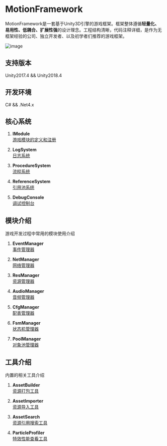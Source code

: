 # MotionFramework
MotionFramework是一套基于Unity3D引擎的游戏框架。框架整体遵循**轻量化、易用性、低耦合、扩展性强**的设计理念。工程结构清晰，代码注释详细，是作为无框架经验的公司、独立开发者、以及初学者们推荐的游戏框架。

![image](https://github.com/gmhevinci/MotionFramework/raw/master/Docs/Image/img1.png)

## 支持版本
Unity2017.4 && Unity2018.4

## 开发环境
C# && .Net4.x


## 核心系统

1. **IModule**  
[游戏模块的定义和注册](https://github.com/gmhevinci/MotionFramework/blob/master/Docs/Module.md) 

2. **LogSystem**   
[日志系统](https://github.com/gmhevinci/MotionFramework/blob/master/Docs/LogSystem.md)

3. **ProcedureSystem**  
[流程系统](https://github.com/gmhevinci/MotionFramework/blob/master/Docs/ProcedureSystem.md)

4. **ReferenceSystem**  
[引用池系统](https://github.com/gmhevinci/MotionFramework/blob/master/Docs/ReferenceSystem.md)

5. **DebugConsole**  
[调试控制台](https://github.com/gmhevinci/MotionFramework/blob/master/Docs/DebugConsole.md)


## 模块介绍
游戏开发过程中常用的模块使用介绍

1. **EventManager**  
[事件管理器](https://github.com/gmhevinci/MotionFramework/blob/master/Docs/EventManager.md)

2. **NetManager**  
[网络管理器](https://github.com/gmhevinci/MotionFramework/blob/master/Docs/NetManager.md)

3. **ResManager**  
[资源管理器](https://github.com/gmhevinci/MotionFramework/blob/master/Docs/ResManager.md)

4. **AudioManager**   
[音频管理器](https://github.com/gmhevinci/MotionFramework/blob/master/Docs/AudioManager.md)

5. **CfgManager**   
[配表管理器](https://github.com/gmhevinci/MotionFramework/blob/master/Docs/ConfigManager.md)

6. **FsmManager**  
[状态机管理器](https://github.com/gmhevinci/MotionFramework/blob/master/Docs/FsmManager.md)

7. **PoolManager**  
[对象池管理器](https://github.com/gmhevinci/MotionFramework/blob/master/Docs/PoolManager.md)


## 工具介绍
内置的相关工具介绍

1. **AssetBuilder**  
[资源打包工具](https://github.com/gmhevinci/MotionFramework/blob/master/Docs/AssetBuilder.md)

2. **AssetImporter**  
[资源导入工具](https://github.com/gmhevinci/MotionFramework/blob/master/Docs/AssetImporter.md)

3. **AssetSearch**  
[资源引用搜索工具](https://github.com/gmhevinci/MotionFramework/blob/master/Docs/AssetSearch.md)

4. **ParticleProfiler**  
[特效性能查看工具](https://github.com/gmhevinci/MotionFramework/blob/master/Docs/ParticleProfiler.md)
